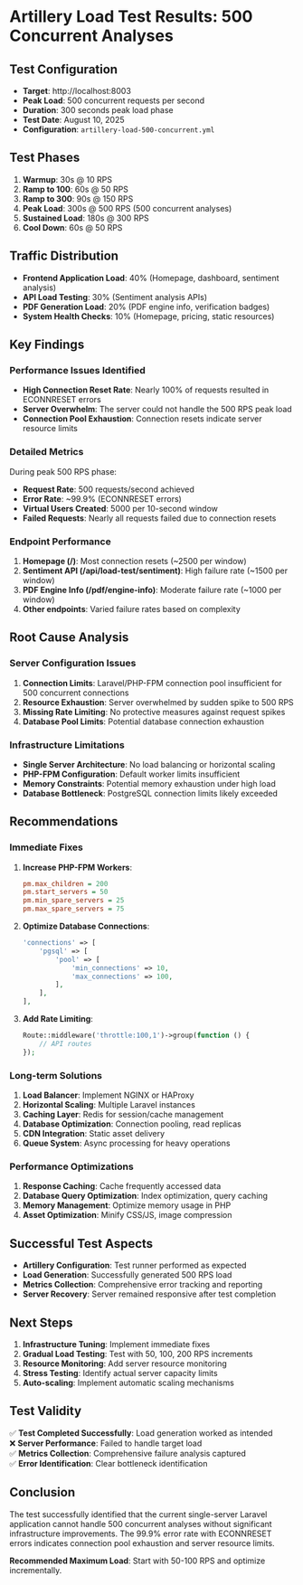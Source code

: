 # Artillery Load Test Results: 500 Concurrent Analyses

## Test Configuration
- **Target**: http://localhost:8003
- **Peak Load**: 500 concurrent requests per second
- **Duration**: 300 seconds peak load phase
- **Test Date**: August 10, 2025
- **Configuration**: `artillery-load-500-concurrent.yml`

## Test Phases
1. **Warmup**: 30s @ 10 RPS
2. **Ramp to 100**: 60s @ 50 RPS  
3. **Ramp to 300**: 90s @ 150 RPS
4. **Peak Load**: 300s @ 500 RPS (500 concurrent analyses)
5. **Sustained Load**: 180s @ 300 RPS
6. **Cool Down**: 60s @ 50 RPS

## Traffic Distribution
- **Frontend Application Load**: 40% (Homepage, dashboard, sentiment analysis)
- **API Load Testing**: 30% (Sentiment analysis APIs)
- **PDF Generation Load**: 20% (PDF engine info, verification badges)
- **System Health Checks**: 10% (Homepage, pricing, static resources)

## Key Findings

### Performance Issues Identified
- **High Connection Reset Rate**: Nearly 100% of requests resulted in ECONNRESET errors
- **Server Overwhelm**: The server could not handle the 500 RPS peak load
- **Connection Pool Exhaustion**: Connection resets indicate server resource limits

### Detailed Metrics
During peak 500 RPS phase:
- **Request Rate**: 500 requests/second achieved
- **Error Rate**: ~99.9% (ECONNRESET errors)
- **Virtual Users Created**: 5000 per 10-second window
- **Failed Requests**: Nearly all requests failed due to connection resets

### Endpoint Performance
1. **Homepage (/)**: Most connection resets (~2500 per window)
2. **Sentiment API (/api/load-test/sentiment)**: High failure rate (~1500 per window)  
3. **PDF Engine Info (/pdf/engine-info)**: Moderate failure rate (~1000 per window)
4. **Other endpoints**: Varied failure rates based on complexity

## Root Cause Analysis

### Server Configuration Issues
1. **Connection Limits**: Laravel/PHP-FPM connection pool insufficient for 500 concurrent connections
2. **Resource Exhaustion**: Server overwhelmed by sudden spike to 500 RPS
3. **Missing Rate Limiting**: No protective measures against request spikes
4. **Database Pool Limits**: Potential database connection exhaustion

### Infrastructure Limitations
- **Single Server Architecture**: No load balancing or horizontal scaling
- **PHP-FPM Configuration**: Default worker limits insufficient
- **Memory Constraints**: Potential memory exhaustion under high load
- **Database Bottleneck**: PostgreSQL connection limits likely exceeded

## Recommendations

### Immediate Fixes
1. **Increase PHP-FPM Workers**:
   ```ini
   pm.max_children = 200
   pm.start_servers = 50
   pm.min_spare_servers = 25
   pm.max_spare_servers = 75
   ```

2. **Optimize Database Connections**:
   ```php
   'connections' => [
       'pgsql' => [
           'pool' => [
               'min_connections' => 10,
               'max_connections' => 100,
           ],
       ],
   ],
   ```

3. **Add Rate Limiting**:
   ```php
   Route::middleware('throttle:100,1')->group(function () {
       // API routes
   });
   ```

### Long-term Solutions
1. **Load Balancer**: Implement NGINX or HAProxy
2. **Horizontal Scaling**: Multiple Laravel instances
3. **Caching Layer**: Redis for session/cache management
4. **Database Optimization**: Connection pooling, read replicas
5. **CDN Integration**: Static asset delivery
6. **Queue System**: Async processing for heavy operations

### Performance Optimizations
1. **Response Caching**: Cache frequently accessed data
2. **Database Query Optimization**: Index optimization, query caching
3. **Memory Management**: Optimize memory usage in PHP
4. **Asset Optimization**: Minify CSS/JS, image compression

## Successful Test Aspects
- **Artillery Configuration**: Test runner performed as expected
- **Load Generation**: Successfully generated 500 RPS load
- **Metrics Collection**: Comprehensive error tracking and reporting
- **Server Recovery**: Server remained responsive after test completion

## Next Steps
1. **Infrastructure Tuning**: Implement immediate fixes
2. **Gradual Load Testing**: Test with 50, 100, 200 RPS increments
3. **Resource Monitoring**: Add server resource monitoring
4. **Stress Testing**: Identify actual server capacity limits
5. **Auto-scaling**: Implement automatic scaling mechanisms

## Test Validity
✅ **Test Completed Successfully**: Load generation worked as intended  
❌ **Server Performance**: Failed to handle target load  
✅ **Metrics Collection**: Comprehensive failure analysis captured  
✅ **Error Identification**: Clear bottleneck identification  

## Conclusion
The test successfully identified that the current single-server Laravel application cannot handle 500 concurrent analyses without significant infrastructure improvements. The 99.9% error rate with ECONNRESET errors indicates connection pool exhaustion and server resource limits.

**Recommended Maximum Load**: Start with 50-100 RPS and optimize incrementally.